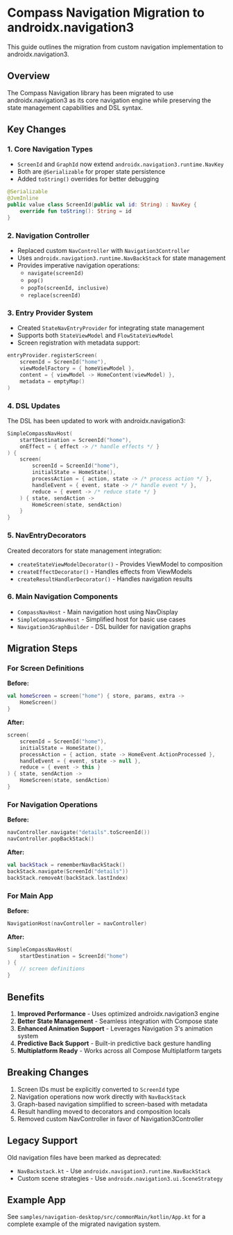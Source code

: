 # Compass Navigation Migration to androidx.navigation3

This guide outlines the migration from custom navigation implementation to androidx.navigation3.

## Overview

The Compass Navigation library has been migrated to use androidx.navigation3 as its core navigation engine while preserving the state management capabilities and DSL syntax.

## Key Changes

### 1. Core Navigation Types

- `ScreenId` and `GraphId` now extend `androidx.navigation3.runtime.NavKey`
- Both are `@Serializable` for proper state persistence
- Added `toString()` overrides for better debugging

```kotlin
@Serializable
@JvmInline
public value class ScreenId(public val id: String) : NavKey {
    override fun toString(): String = id
}
```

### 2. Navigation Controller

- Replaced custom `NavController` with `Navigation3Controller`
- Uses `androidx.navigation3.runtime.NavBackStack` for state management
- Provides imperative navigation operations:
  - `navigate(screenId)`
  - `pop()`
  - `popTo(screenId, inclusive)`
  - `replace(screenId)`

### 3. Entry Provider System

- Created `StateNavEntryProvider` for integrating state management
- Supports both `StateViewModel` and `FlowStateViewModel`
- Screen registration with metadata support:

```kotlin
entryProvider.registerScreen(
    screenId = ScreenId("home"),
    viewModelFactory = { homeViewModel },
    content = { viewModel -> HomeContent(viewModel) },
    metadata = emptyMap()
)
```

### 4. DSL Updates

The DSL has been updated to work with androidx.navigation3:

```kotlin
SimpleCompassNavHost(
    startDestination = ScreenId("home"),
    onEffect = { effect -> /* handle effects */ }
) {
    screen(
        screenId = ScreenId("home"),
        initialState = HomeState(),
        processAction = { action, state -> /* process action */ },
        handleEvent = { event, state -> /* handle event */ },
        reduce = { event -> /* reduce state */ }
    ) { state, sendAction ->
        HomeScreen(state, sendAction)
    }
}
```

### 5. NavEntryDecorators

Created decorators for state management integration:

- `createStateViewModelDecorator()` - Provides ViewModel to composition
- `createEffectDecorator()` - Handles effects from ViewModels
- `createResultHandlerDecorator()` - Handles navigation results

### 6. Main Navigation Components

- `CompassNavHost` - Main navigation host using NavDisplay
- `SimpleCompassNavHost` - Simplified host for basic use cases
- `Navigation3GraphBuilder` - DSL builder for navigation graphs

## Migration Steps

### For Screen Definitions

**Before:**
```kotlin
val homeScreen = screen("home") { store, params, extra ->
    HomeScreen()
}
```

**After:**
```kotlin
screen(
    screenId = ScreenId("home"),
    initialState = HomeState(),
    processAction = { action, state -> HomeEvent.ActionProcessed },
    handleEvent = { event, state -> null },
    reduce = { event -> this }
) { state, sendAction ->
    HomeScreen(state, sendAction)
}
```

### For Navigation Operations

**Before:**
```kotlin
navController.navigate("details".toScreenId())
navController.popBackStack()
```

**After:**
```kotlin
val backStack = rememberNavBackStack()
backStack.navigate(ScreenId("details"))
backStack.removeAt(backStack.lastIndex)
```

### For Main App

**Before:**
```kotlin
NavigationHost(navController = navController)
```

**After:**
```kotlin
SimpleCompassNavHost(
    startDestination = ScreenId("home")
) {
    // screen definitions
}
```

## Benefits

1. **Improved Performance** - Uses optimized androidx.navigation3 engine
2. **Better State Management** - Seamless integration with Compose state
3. **Enhanced Animation Support** - Leverages Navigation 3's animation system
4. **Predictive Back Support** - Built-in predictive back gesture handling
5. **Multiplatform Ready** - Works across all Compose Multiplatform targets

## Breaking Changes

1. Screen IDs must be explicitly converted to `ScreenId` type
2. Navigation operations now work directly with `NavBackStack`
3. Graph-based navigation simplified to screen-based with metadata
4. Result handling moved to decorators and composition locals
5. Removed custom NavController in favor of Navigation3Controller

## Legacy Support

Old navigation files have been marked as deprecated:
- `NavBackstack.kt` - Use `androidx.navigation3.runtime.NavBackStack`
- Custom scene strategies - Use `androidx.navigation3.ui.SceneStrategy`

## Example App

See `samples/navigation-desktop/src/commonMain/kotlin/App.kt` for a complete example of the migrated navigation system.
